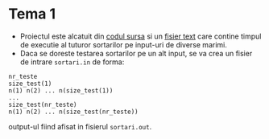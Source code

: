 # Tema 1
- Proiectul este alcatuit din [codul sursa](Sortari.cpp) si un [fisier text](sortari.txt) care contine timpul de executie al tuturor sortarilor pe input-uri de diverse marimi.
- Daca se doreste testarea sortarilor pe un alt input, se va crea un fisier de intrare  `sortari.in` de forma:  
```
nr_teste
size_test(1)
n(1) n(2) ... n(size_test(1))
...
size_test(nr_teste)
n(1) n(2) ... n(size_test(nr_teste))
```
output-ul fiind afisat in fisierul `sortari.out`.
